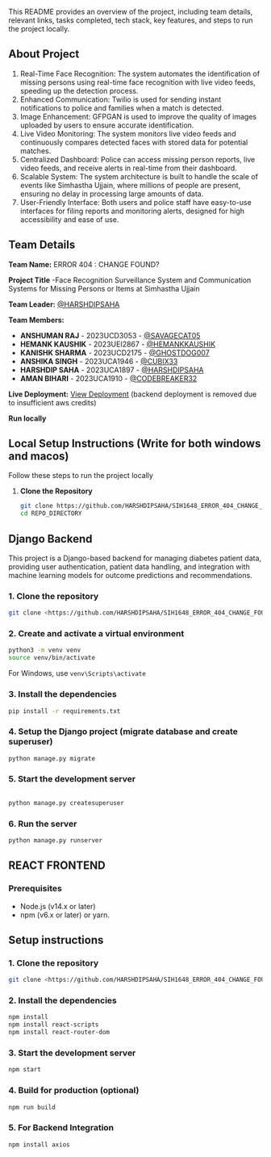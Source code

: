 This README provides an overview of the project, including team details, relevant links, tasks completed, tech stack, key features, and steps to run the project locally.


## About Project
1. Real-Time Face Recognition: The system automates the identification of missing persons using real-time face recognition with live video feeds, speeding up the detection process.
2. Enhanced Communication: Twilio is used for sending instant notifications to police and families when a match is detected.
3. Image Enhancement: GFPGAN is used to improve the quality of images uploaded by users to ensure accurate identification.
4. Live Video Monitoring: The system monitors live video feeds and continuously compares detected faces with stored data for potential matches.
5. Centralized Dashboard: Police can access missing person reports, live video feeds, and receive alerts in real-time from their dashboard.
6. Scalable System: The system architecture is built to handle the scale of events like Simhastha Ujjain, where millions of people are present, ensuring no delay in processing large amounts of data.
7. User-Friendly Interface: Both users and police staff have easy-to-use interfaces for filing reports and monitoring alerts, designed for high accessibility and ease of use.


## Team Details

**Team Name:** ERROR 404 : CHANGE FOUND?

**Project Title** -Face Recognition Surveillance System and Communication Systems for Missing Persons or Items at Simhastha Ujjain 

**Team Leader:** [@HARSHDIPSAHA](https://github.com/HARSHDIPSAHA)

**Team Members:**

- **ANSHUMAN RAJ** - 2023UCD3053 - [@SAVAGECAT05](https://github.com/SAVAGECAT05)
- **HEMANK KAUSHIK** - 2023UEI2867 - [@HEMANKKAUSHIK](https://github.com/HEMANKKAUSHIK)
- **KANISHK SHARMA** - 2023UCD2175 - [@GHOSTDOG007](https://github.com/GHOSTDOG007)
- **ANSHIKA SINGH** - 2023UCA1946 - [@CUBIX33](https://github.com/CUBIX33)
- **HARSHDIP SAHA** - 2023UCA1897 - [@HARSHDIPSAHA](https://github.com/HARSHDIPSAHA)
- **AMAN BIHARI** - 2023UCA1910 - [@CODEBREAKER32](https://github.com/CODEBREAKER32)

**Live Deployment:** [View Deployment](https://willowy-toffee-89c6b8.netlify.app/)
  (backend deployment is removed due to insufficient aws credits)

  
**Run locally**
## Local Setup Instructions (Write for both windows and macos)

Follow these steps to run the project locally

1. **Clone the Repository**
   ```bash
   git clone https://github.com/HARSHDIPSAHA/SIH1648_ERROR_404_CHANGE_FOUND
   cd REPO_DIRECTORY
   ```

## Django Backend 

This project is a Django-based backend for managing diabetes patient data, providing user authentication, patient data handling, and integration with machine learning models for outcome predictions and recommendations.
### 1. Clone the repository
 ```bash
git clone <https://github.com/HARSHDIPSAHA/SIH1648_ERROR_404_CHANGE_FOUND>
```
### 2. Create and activate a virtual environment
 ```bash
python3 -m venv venv
source venv/bin/activate
``` 
For Windows, use `venv\Scripts\activate`

### 3. Install the dependencies
 ```bash
pip install -r requirements.txt
```
### 4. Setup the Django project (migrate database and create superuser)
 ```bash
python manage.py migrate
```
### 5. Start the development server
 ```bash

python manage.py createsuperuser
```
### 6. Run the server
 ```bash
python manage.py runserver
```
## REACT FRONTEND 
### Prerequisites
- Node.js (v14.x or later)
- npm (v6.x or later) or yarn.

## Setup instructions 

### 1. Clone the repository 
```bash
git clone <https://github.com/HARSHDIPSAHA/SIH1648_ERROR_404_CHANGE_FOUND>

```
### 2. Install the dependencies 
 ```bash
npm install
npm install react-scripts 
npm install react-router-dom
```
### 3. Start the development server
```bash
npm start
```
### 4. Build for production (optional)
 ```bash
npm run build
```
### 5. For Backend Integration 
```bash 
npm install axios


